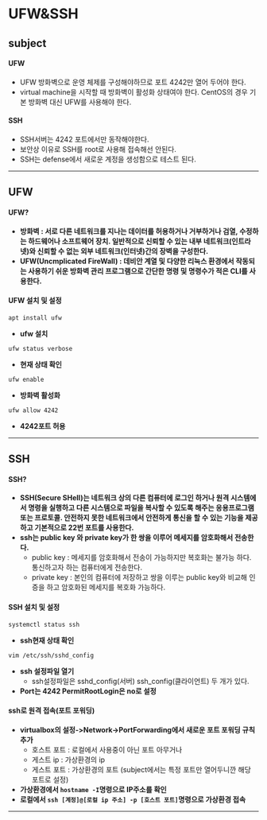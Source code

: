 # UFW&SSH
## subject
#### UFW
+ UFW 방화벽으로 운영 체제를 구성해야하므로 포트 4242만 열어 두어야 한다.
+ virtual machine을 시작할 때 방화벽이 활성화 상태여야 한다. CentOS의 경우 기본 방화벽 대신 UFW를 사용해야 한다.
#### SSH
+ SSH서버는 4242 포트에서만 동작해야한다.
+ 보안상 이유로 SSH를 root로 사용해 접속해선 안된다.
+ SSH는 defense에서 새로운 계정을 생성함으로 테스트 된다.
****
## UFW
#### UFW?
+ **방화벽 : 서로 다른 네트워크를 지나는 데이터를 허용하거나 거부하거나 검열, 수정하는 하드웨어나 소프트웨어 장치. 일반적으로 신뢰할 수 있는 내부 네트워크(인트라넷)와 신뢰할 수 없는 외부 네트워크(인터넷)간의 장벽을 구성한다.**
+ **UFW(Uncmplicated FireWall) : 데비안 계열 및 다양한 리눅스 환경에서 작동되는 사용하기 쉬운 방화벽 관리 프로그램으로 간단한 명령 및 명령수가 적은 CLI를 사용한다.**

#### UFW 설치 및 설정
```
apt install ufw
```
+ **ufw 설치**
```
ufw status verbose
```
+ **현재 상태 확인**
```
ufw enable
```
+ **방화벽 활성화**
```
ufw allow 4242
```
+ **4242포트 허용**
****
## SSH
#### SSH?
+ **SSH(Secure SHell)는 네트워크 상의 다른 컴퓨터에 로그인 하거나 원격 시스템에서 명령을 실행하고 다른 시스템으로 파일을 복사할 수 있도록 해주는 응용프로그램 또는 프로토콜. 안전하지 못한 네트워크에서 안전하게 통신을 할 수 있는 기능을 제공하고 기본적으로 22번 포트를 사용한다.**
+ **ssh는 public key 와 private key가 한 쌍을 이루어 메세지를 암호화해서 전송한다.**
    + public key : 메세지를 암호화해서 전송이 가능하지만 복호화는 불가능 하다. 통신하고자 하는 컴퓨터에게 전송한다.
    + private key : 본인의 컴퓨터에 저장하고 쌍을 이루는 public key와 비교해 인증을 하고 암호화된 메세지를 복호화 가능하다.

#### SSH 설치 및 설정
```
systemctl status ssh
```
+ **ssh현재 상태 확인**
```
vim /etc/ssh/sshd_config
```
+ **ssh 설정파일 열기**
    + ssh설정파일은 sshd_config(서버) ssh_config(클라이언트) 두 개가 있다.
+ **Port는 4242 PermitRootLogin은 no로 설정**

#### ssh로 원격 접속(포트 포워딩)
 + **virtualbox의 설정->Network->PortForwarding에서 새로운 포트 포워딩 규칙 추가**
    + 호스트 포트 : 로컬에서 사용중이 아닌 포트 아무거나
    + 게스트 ip : 가상환경의 ip
    + 게스트 포트 : 가상환경의 포트 (subject에서는 특정 포트만 열어두니깐 해당 포트로 설정)
+ **가상환경에서 `hostname -I`명령으로 IP주소를 확인**
+ **로컬에서 `ssh [계정]@[로컬 ip 주소] -p [호스트 포트]`명령으로 가상환경 접속**
****